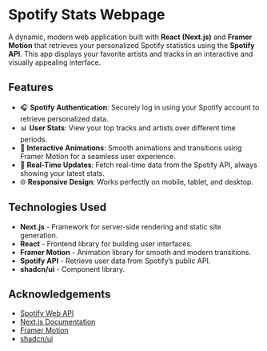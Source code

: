 # Spotify Stats Webpage

A dynamic, modern web application built with **React (Next.js)** and **Framer Motion** that retrieves your personalized Spotify statistics using the **Spotify API**. This app displays your favorite artists and tracks in an interactive and visually appealing interface.

## Features

- 🎧 **Spotify Authentication**: Securely log in using your Spotify account to retrieve personalized data.
- 📊 **User Stats**: View your top tracks and artists over different time periods.
- 💫 **Interactive Animations**: Smooth animations and transitions using Framer Motion for a seamless user experience.
- 🔄 **Real-Time Updates**: Fetch real-time data from the Spotify API, always showing your latest stats.
- 🌐 **Responsive Design**: Works perfectly on mobile, tablet, and desktop.

## Technologies Used

- **Next.js** - Framework for server-side rendering and static site generation.
- **React** - Frontend library for building user interfaces.
- **Framer Motion** - Animation library for smooth and modern transitions.
- **Spotify API** - Retrieve user data from Spotify’s public API.
- **shadcn/ui** - Component library.

## Acknowledgements

- [Spotify Web API](https://developer.spotify.com/documentation/web-api/)
- [Next.js Documentation](https://nextjs.org/docs)
- [Framer Motion](https://www.framer.com/motion/)
- [shadcn/ui](https://ui.shadcn.com/)
